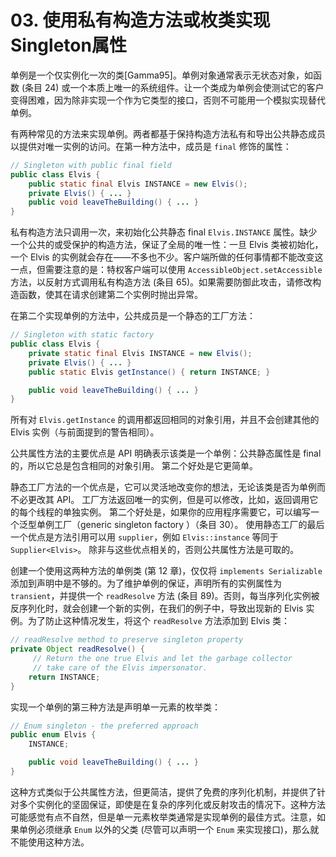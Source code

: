 # 03. 使用私有构造方法或枚类实现Singleton属性

单例是一个仅实例化一次的类\[Gamma95\]。单例对象通常表示无状态对象，如函数 \(条目 24\) 或一个本质上唯一的系统组件。让一个类成为单例会使测试它的客户变得困难，因为除非实现一个作为它类型的接口，否则不可能用一个模拟实现替代单例。

有两种常见的方法来实现单例。两者都基于保持构造方法私有和导出公共静态成员以提供对唯一实例的访问。在第一种方法中，成员是 `final` 修饰的属性：

```java
// Singleton with public final field
public class Elvis {
    public static final Elvis INSTANCE = new Elvis();
    private Elvis() { ... }
    public void leaveTheBuilding() { ... }
}
```

私有构造方法只调用一次，来初始化公共静态 final `Elvis.INSTANCE` 属性。缺少一个公共的或受保护的构造方法，保证了全局的唯一性：一旦 Elvis 类被初始化，一个 Elvis 的实例就会存在——不多也不少。客户端所做的任何事情都不能改变这一点，但需要注意的是：特权客户端可以使用 `AccessibleObject.setAccessible` 方法，以反射方式调用私有构造方法 \(条目 65\)。如果需要防御此攻击，请修改构造函数，使其在请求创建第二个实例时抛出异常。

在第二个实现单例的方法中，公共成员是一个静态的工厂方法：

```java
// Singleton with static factory
public class Elvis {
    private static final Elvis INSTANCE = new Elvis();
    private Elvis() { ... }
    public static Elvis getInstance() { return INSTANCE; }

    public void leaveTheBuilding() { ... }
}
```

所有对 `Elvis.getInstance` 的调用都返回相同的对象引用，并且不会创建其他的 Elvis 实例（与前面提到的警告相同）。

公共属性方法的主要优点是 API 明确表示该类是一个单例：公共静态属性是 final 的，所以它总是包含相同的对象引用。 第二个好处是它更简单。

静态工厂方法的一个优点是，它可以灵活地改变你的想法，无论该类是否为单例而不必更改其 API。 工厂方法返回唯一的实例，但是可以修改，比如，返回调用它的每个线程的单独实例。 第二个好处是，如果你的应用程序需要它，可以编写一个泛型单例工厂（generic singleton factory ）（条目 30）。 使用静态工厂的最后一个优点是方法引用可以用 `supplier`，例如 `Elvis::instance` 等同于 `Supplier<Elvis>`。 除非与这些优点相关的，否则公共属性方法是可取的。

创建一个使用这两种方法的单例类 \(第 12 章\)，仅仅将 `implements Serializable` 添加到声明中是不够的。为了维护单例的保证，声明所有的实例属性为 `transient`，并提供一个 `readResolve` 方法 \(条目 89\)。否则，每当序列化实例被反序列化时，就会创建一个新的实例，在我们的例子中，导致出现新的 Elvis 实例。为了防止这种情况发生，将这个 `readResolve` 方法添加到 Elvis 类：

```java
// readResolve method to preserve singleton property
private Object readResolve() {
     // Return the one true Elvis and let the garbage collector
     // take care of the Elvis impersonator.
    return INSTANCE;
}
```

实现一个单例的第三种方法是声明单一元素的枚举类：

```java
// Enum singleton - the preferred approach
public enum Elvis {
    INSTANCE;

    public void leaveTheBuilding() { ... }
}
```

这种方式类似于公共属性方法，但更简洁，提供了免费的序列化机制，并提供了针对多个实例化的坚固保证，即使是在复杂的序列化或反射攻击的情况下。这种方法可能感觉有点不自然，但是单一元素枚举类通常是实现单例的最佳方式。注意，如果单例必须继承 `Enum` 以外的父类 \(尽管可以声明一个 `Enum` 来实现接口\)，那么就不能使用这种方法。

